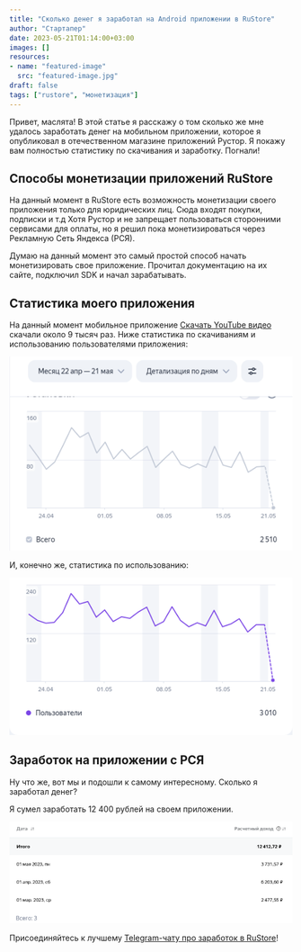 ```yaml
---
title: "Сколько денег я заработал на Android приложении в RuStore"
author: "Cтартапер"
date: 2023-05-21T01:14:00+03:00
images: []
resources:
- name: "featured-image"
  src: "featured-image.jpg"
draft: false
tags: ["rustore", "монетизация"]
---
```


Привет, маслята! 
В этой статье я расскажу о том сколько же мне удалось заработать денег на  мобильном приложении, которое я опубликовал в отечественном магазине приложений Рустор. 
Я покажу вам полностью статистику по скачивания и заработку. Погнали!

## Способы монетизации приложений RuStore

На данный момент в RuStore есть возможность монетизации своего приложения только для юридических лиц. Сюда входят покупки, подписки и т.д
Хотя Рустор и не запрещает пользоваться сторонними сервисами для оплаты, но я решил пока монетизироваться через Рекламную Сеть Яндекса (РСЯ). 

Думаю на данный момент это самый простой способ начать монетизировать свое приложение.
Прочитал документацию на их сайте, подключил SDK и начал зарабатывать.

## Статистика моего приложения

На данный момент мобильное приложение [Скачать YouTube видео](https://apps.rustore.ru/app/ru.zhirnoov.youtubedownloader) скачали около 9 тысяч раз. 
Ниже статистика по скачиваниям и использованию пользователями приложения:

![](installs.png "За последний месяц мое приложение скачали более 2500 раз. Среднее значение 80 установок в день")

И, конечно же, статистика по использованию:

![](visitors.png "Средний онлайн - 120 пользователей в сутки")

## Заработок на приложении с РСЯ

Ну что же, вот мы и подошли к самому интересному. Сколько я заработал денег?

Я сумел заработать 12 400 рублей на своем приложении.

![](money.png "Заработок на рекламе Яндекса и MyTarget")

Присоединяйтесь к лучшему [Telegram-чату про заработок в RuStore](https://t.me/rustorechat)!